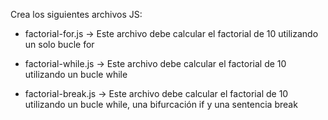 Crea los siguientes archivos JS:

- factorial-for.js -> Este archivo debe calcular el factorial de 10 utilizando un solo bucle for

- factorial-while.js -> Este archivo debe calcular el factorial de 10 utilizando un bucle while

- factorial-break.js -> Este archivo debe calcular el factorial de 10 utilizando un bucle while, una bifurcación if y una sentencia break